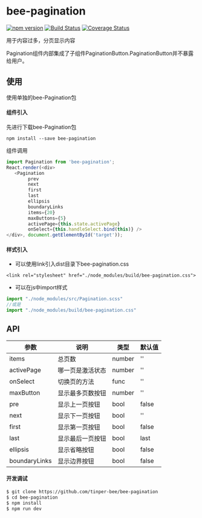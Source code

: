 # bee-pagination
[![npm version](https://img.shields.io/npm/v/bee-pagination.svg)](https://www.npmjs.com/package/bee-pagination)
[![Build Status](https://img.shields.io/travis/tinper-bee/generator-tinper-bee/master.svg)](https://travis-ci.org/tinper-bee/bee-pagination)
[![Coverage Status](https://coveralls.io/repos/github/tinper-bee/bee-pagination/badge.svg?branch=master)](https://coveralls.io/github/tinper-bee/bee-pagination?branch=master)

用于内容过多，分页显示内容

Pagination组件内部集成了子组件PaginationButton.PaginationButton并不暴露给用户。

## 使用

使用单独的bee-Pagination包
#### 组件引入
先进行下载bee-Pagination包
```
npm install --save bee-pagination
```
组件调用
```js
import Pagination from 'bee-pagination';
React.render(<div>
   <Pagination
        prev
        next
        first
        last
        ellipsis
        boundaryLinks
        items={20}
        maxButtons={5}
        activePage={this.state.activePage}
        onSelect={this.handleSelect.bind(this)} />
</div>, document.getElementById('target'));
```
#### 样式引入
- 可以使用link引入dist目录下bee-pagination.css
```
<link rel="stylesheet" href="./node_modules/build/bee-pagination.css">
```
- 可以在js中import样式
```js
import "./node_modules/src/Pagination.scss"
//或是
import "./node_modules/build/bee-pagination.css"
```




## API
|参数|说明|类型|默认值|
|---|----|---|------|
|items|总页数|number|''|
|activePage|哪一页是激活状态|number|''|
|onSelect|切换页的方法|func |''|
|maxButton|显示最多页数按钮|number|''|
|pre|显示上一页按钮|bool|false|
|next|显示下一页按钮|bool|''|
|first|显示第一页按钮|bool|false|
|last|显示最后一页按钮|bool|last|
|ellipsis|显示省略按钮|bool|false|
|boundaryLinks|显示边界按钮|bool|false|

#### 开发调试

```sh
$ git clone https://github.com/tinper-bee/bee-pagination
$ cd bee-pagination
$ npm install
$ npm run dev
```
